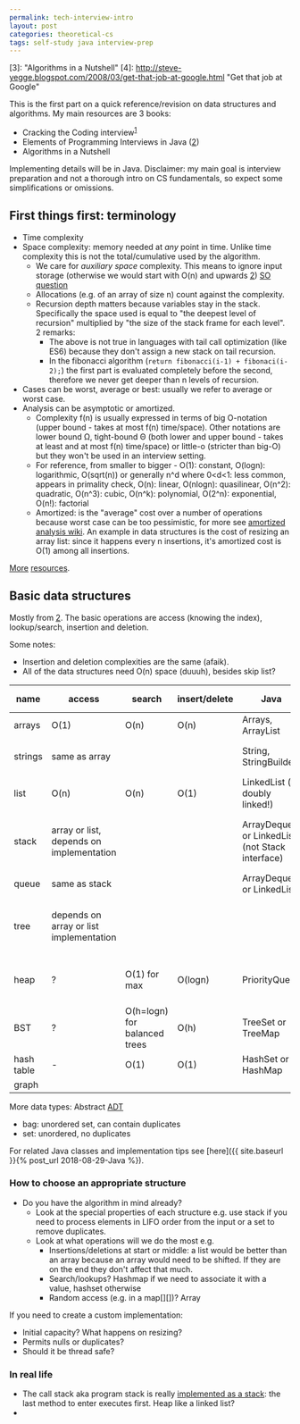 ```yaml
---
permalink: tech-interview-intro
layout: post
categories: theoretical-cs
tags: self-study java interview-prep
---
```

[1]: https://www.amazon.com/Cracking-Coding-Interview-Programming-Questions/dp/098478280X "Cracking the coding interview (5th edition)"
[2]: https://www.amazon.com/Elements-Programming-Interviews-Java-Insiders/dp/1517671272/ref=pd_sim_14_3?_encoding=UTF8&pd_rd_i=1517671272&pd_rd_r=XEQKDVEBYF5DAWEC6B7W&pd_rd_w=8RwvQ&pd_rd_wg=L59s8&psc=1&refRID=XEQKDVEBYF5DAWEC6B7W&dpID=51EjkypFE0L&preST=_SY291_BO1,204,203,200_QL40_&dpSrc=detail "Elements of Programming Interviews (in Java)"
[3]: "Algorithms in a Nutshell"
[4]: http://steve-yegge.blogspot.com/2008/03/get-that-job-at-google.html "Get that job at Google"

This is the first part on a quick reference/revision on data structures and algorithms. My main resources are 3 books:
- Cracking the Coding interview<sup>[1]</sup>
- Elements of Programming Interviews in Java ([2])
- Algorithms in a Nutshell

Implementing details will be in Java. Disclaimer: my main goal is interview preparation and not a thorough intro on CS fundamentals, so expect some simplifications or omissions.


## First things first: terminology
+ Time complexity
+ Space complexity: memory needed at *any* point in time. Unlike time complexity this is not the total/cumulative used by the algorithm.
  + We care for *auxiliary space* complexity. This means to ignore input storage (otherwise we would start with O(n) and upwards [2]) [SO question](https://stackoverflow.com/questions/30220305/how-to-calculate-the-space-complexity-of-function)
  + Allocations (e.g. of an array of size n) count against the complexity.
  + Recursion depth matters because variables stay in the stack. Specifically the space used is equal to "the deepest level of recursion" multiplied by "the size of the stack frame for each level". 2 remarks:  
    + The above is not true in languages with tail call optimization (like ES6) because they don't assign a new stack on tail recursion.
    + In the fibonacci algorithm (`return fibonacci(i-1) + fibonaci(i-2);`) the first part is evaluated completely before the second, therefore we never get deeper than n levels of recursion.
+ Cases can be worst, average or best: usually we refer to average or worst case.
+ Analysis can be asymptotic or amortized.  
  + Complexity f(n) is usually expressed in terms of big O-notation (upper bound - takes at most f(n) time/space). Other notations are lower bound Ω, tight-bound Θ (both lower and upper bound - takes at least and at most f(n) time/space) or little-o (stricter than big-O) but they won't be used in an interview setting.
  + For reference, from smaller to bigger - O(1): constant, O(logn): logarithmic, O(sqrt(n)) or generally n^d where 0<d<1: less common, appears in primality check, O(n): linear, O(nlogn): quasilinear, O(n^2): quadratic, O(n^3): cubic, O(n^k): polynomial, O(2^n): exponential, O(n!): factorial
  + Amortized: is the "average" cost over a number of operations because worst case can be too pessimistic, for more see [amortized analysis wiki](https://en.wikipedia.org/wiki/Amortized_analysis). An example in data structures is the cost of resizing an array list: since it happens every n insertions, it's amortized cost is O(1) among all insertions.    

[More](http://www.leda-tutorial.org/en/official/ch02s02s03.html) [resources](http://bigocheatsheet.com/).


## Basic data structures
Mostly from [2]. The basic operations are access (knowing the index), lookup/search, insertion and deletion.

Some notes:
+ Insertion and deletion complexities are the same (afaik).
+ All of the data structures need O(n) space (duuuh), besides skip list?

|name|access|search|insert/delete|Java|custom impl., notes|
|-   |-     |-     |-            |-           |-          |  
|arrays|O(1)|O(n)|O(n)|Arrays, ArrayList||
|strings|same as array|||String, StringBuilder|immutable (in most?) languages|
|list|O(n)|O(n)|O(1)|LinkedList (is doubly linked!)|array or dynamic allocation|
|stack|array or list, depends on implementation||| ArrayDeque or LinkedList (not Stack interface) | array or dynamic, LIFO, think of a stack of plates |
|queue|same as stack||| ArrayDeque or LinkedList | FIFO, array or dynamic |
|tree|depends on array or list implementation| |||single or double list to keep reference to parent|
|heap| ? | O(1) for max|O(logn)| PriorityQueue |pointer or 1-dimensional array representation|
|BST| ? |O(h=logn) for balanced trees|O(h)| TreeSet or TreeMap ||
|hash table| - |O(1)|O(1)| HashSet or HashMap ||
|graph|

More data types: Abstract [ADT](https://en.wikipedia.org/wiki/Abstract_data_type)
+ bag: unordered set, can contain duplicates
+ set: unordered, no duplicates

For related Java classes and implementation tips see [here]({{ site.baseurl }}{% post_url 2018-08-29-Java %}).

### How to choose an appropriate structure
- Do you have the algorithm in mind already?
  - Look at the special properties of each structure e.g. use stack if you need to process elements in LIFO order from the input or a set to remove duplicates.
  - Look at what operations will we do the most e.g.
    - Insertions/deletions at start or middle: a list would be better than an array because an array would need to be shifted. If they are on the end they don't affect that much.
    - Search/lookups? Hashmap if we need to associate it with a value, hashset otherwise
    - Random access (e.g. in a map[][])? Array

If you need to create a custom implementation:
- Initial capacity? What happens on resizing?
- Permits nulls or duplicates?
- Should it be thread safe?


### In real life
+ The call stack aka program stack is really [implemented as a stack](http://www.inf.udec.cl/~leo/teoX.pdf): the last method to enter executes first. Heap like a linked list?
+  
